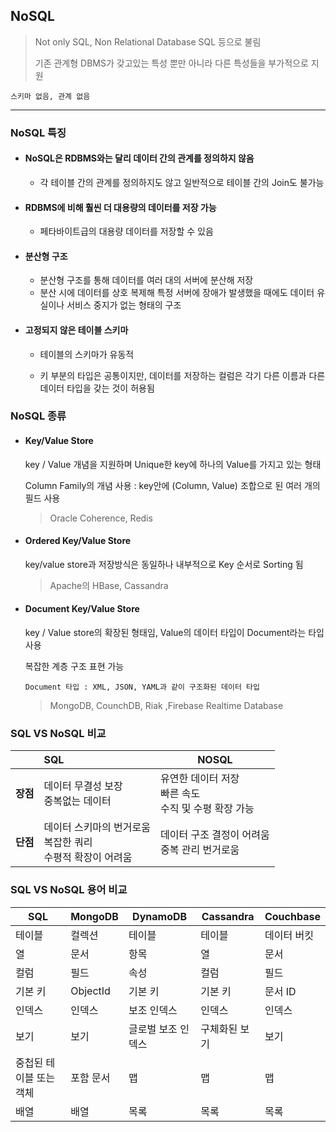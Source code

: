 ## NoSQL

> Not only SQL, Non Relational Database SQL 등으로 불림
>
> 기존 관계형 DBMS가 갖고있는 특성 뿐만 아니라 다른 특성들을 부가적으로 지원

`스키마 없음, 관계 없음`

------

### NoSQL 특징

- #### NoSQL은 RDBMS와는 달리 데이터 간의 관계를 정의하지 않음

  - 각 테이블 간의 관계를 정의하지도 않고 일반적으로 테이블 간의 Join도 불가능

- #### RDBMS에 비해 훨씬 더 대용량의 데이터를 저장 가능

  - 페타바이트급의 대용량 데이터를 저장할 수 있음

- #### 분산형 구조

  - 분산형 구조를 통해 데이터를 여러 대의 서버에 분산해 저장
  - 분산 시에 데이터를 상호 복제해 특정 서버에 장애가 발생했을 때에도 데이터 유실이나 서비스 중지가 없는 형태의 구조

- #### 고정되지 않은 테이블 스키마

  - 테이블의 스키마가 유동적

  -  키 부분의 타입은 공통이지만, 데이터를 저장하는 컬럼은 각기 다른 이름과 다른 데이터 타입을 갖는 것이 허용됨



### NoSQL 종류

- #### Key/Value Store

  key / Value 개념을 지원하며 Unique한 key에 하나의 Value를 가지고 있는 형태

  Column Family의 개념 사용 : key안에 (Column, Value) 조합으로 된 여러 개의 필드 사용

  > Oracle Coherence, Redis

- #### Ordered Key/Value Store

  key/value store과 저장방식은 동일하나 내부적으로 Key 순서로 Sorting 됨

  > Apache의 HBase, Cassandra

- #### Document Key/Value Store

  key / Value store의 확장된 형태임, Value의 데이터 타입이 Document라는 타입 사용

  복잡한 계층 구조 표현 가능

  `Document 타입 : XML, JSON, YAML과 같이 구조화된 데이터 타입`

  > MongoDB, CounchDB, Riak ,Firebase Realtime Database



### SQL VS NoSQL 비교

|          | SQL                                                          | NOSQL                                                       |
| :------: | :----------------------------------------------------------- | ----------------------------------------------------------- |
| **장점** | 데이터 무결성 보장</br>중복없는 데이터                       | 유연한 데이터 저장</br>빠른 속도</br>수직 및 수평 확장 가능 |
| **단점** | 데이터 스키마의 번거로움</br>복잡한 쿼리</br>수평적 확장이 어려움 | 데이터 구조 결정이 어려움</br>중복 관리 번거로움            |



### SQL VS NoSQL 용어 비교

| **SQL**                 | **MongoDB** | **DynamoDB**       | **Cassandra** | **Couchbase** |
| ----------------------- | ----------- | ------------------ | ------------- | ------------- |
| 테이블                  | 컬렉션      | 테이블             | 테이블        | 데이터 버킷   |
| 열                      | 문서        | 항목               | 열            | 문서          |
| 컬럼                    | 필드        | 속성               | 컬럼          | 필드          |
| 기본 키                 | ObjectId    | 기본 키            | 기본 키       | 문서 ID       |
| 인덱스                  | 인덱스      | 보조 인덱스        | 인덱스        | 인덱스        |
| 보기                    | 보기        | 글로벌 보조 인덱스 | 구체화된 보기 | 보기          |
| 중첩된 테이블 또는 객체 | 포함 문서   | 맵                 | 맵            | 맵            |
| 배열                    | 배열        | 목록               | 목록          | 목록          |





